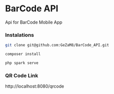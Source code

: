 # BarCode API

Api for BarCode Mobile App

### Instalations

```bash
git clone git@github.com:GeZaM8/BarCode_API.git

composer install

php spark serve
```

### QR Code Link

http://localhost:8080/qrcode
